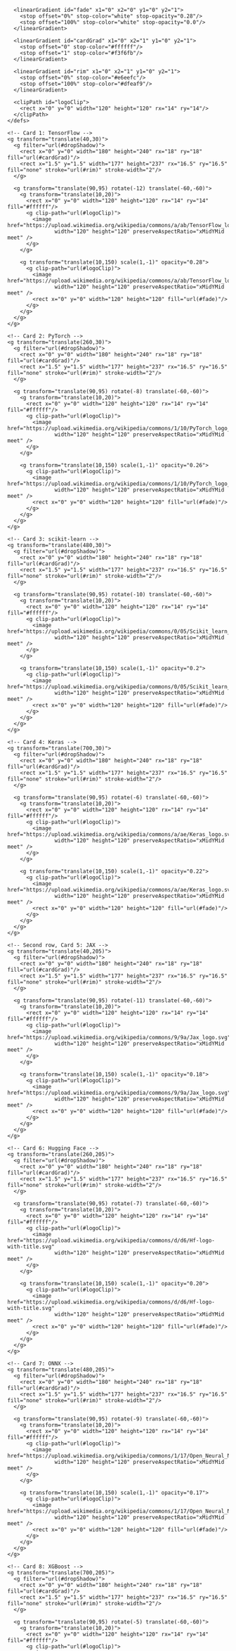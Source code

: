 
<p align="center">
  <!-- Container: adjust width as you wish -->
  <svg width="1000" height="360" viewBox="0 0 1000 360" xmlns="http://www.w3.org/2000/svg" role="img" aria-label="ML library logos in 3D cards">
    <defs>
      <filter id="dropShadow" x="-50%" y="-50%" width="200%" height="200%">
        <feGaussianBlur in="SourceAlpha" stdDeviation="8" result="blur"/>
        <feOffset in="blur" dx="0" dy="10" result="offset"/>
        <feComponentTransfer>
          <feFuncA type="linear" slope="0.25"/>
        </feComponentTransfer>
        <feMerge>
          <feMergeNode in="offset"/>
          <feMergeNode in="SourceGraphic"/>
        </feMerge>
      </filter>

      <linearGradient id="fade" x1="0" x2="0" y1="0" y2="1">
        <stop offset="0%" stop-color="white" stop-opacity="0.28"/>
        <stop offset="100%" stop-color="white" stop-opacity="0.0"/>
      </linearGradient>

      <linearGradient id="cardGrad" x1="0" x2="1" y1="0" y2="1">
        <stop offset="0" stop-color="#ffffff"/>
        <stop offset="1" stop-color="#f3f6fb"/>
      </linearGradient>

      <linearGradient id="rim" x1="0" x2="1" y1="0" y2="1">
        <stop offset="0%" stop-color="#e6eefc"/>
        <stop offset="100%" stop-color="#dfeaf9"/>
      </linearGradient>

      <clipPath id="logoClip">
        <rect x="0" y="0" width="120" height="120" rx="14" ry="14"/>
      </clipPath>
    </defs>

    <!-- Card 1: TensorFlow -->
    <g transform="translate(40,30)">
      <g filter="url(#dropShadow)">
        <rect x="0" y="0" width="180" height="240" rx="18" ry="18" fill="url(#cardGrad)"/>
        <rect x="1.5" y="1.5" width="177" height="237" rx="16.5" ry="16.5" fill="none" stroke="url(#rim)" stroke-width="2"/>
      </g>

      <g transform="translate(90,95) rotate(-12) translate(-60,-60)">
        <g transform="translate(10,20)">
          <rect x="0" y="0" width="120" height="120" rx="14" ry="14" fill="#ffffff"/>
          <g clip-path="url(#logoClip)">
            <image href="https://upload.wikimedia.org/wikipedia/commons/a/ab/TensorFlow_logo.svg"
                   width="120" height="120" preserveAspectRatio="xMidYMid meet" />
          </g>
        </g>

        <g transform="translate(10,150) scale(1,-1)" opacity="0.28">
          <g clip-path="url(#logoClip)">
            <image href="https://upload.wikimedia.org/wikipedia/commons/a/ab/TensorFlow_logo.svg"
                   width="120" height="120" preserveAspectRatio="xMidYMid meet" />
            <rect x="0" y="0" width="120" height="120" fill="url(#fade)"/>
          </g>
        </g>
      </g>
    </g>

    <!-- Card 2: PyTorch -->
    <g transform="translate(260,30)">
      <g filter="url(#dropShadow)">
        <rect x="0" y="0" width="180" height="240" rx="18" ry="18" fill="url(#cardGrad)"/>
        <rect x="1.5" y="1.5" width="177" height="237" rx="16.5" ry="16.5" fill="none" stroke="url(#rim)" stroke-width="2"/>
      </g>

      <g transform="translate(90,95) rotate(-8) translate(-60,-60)">
        <g transform="translate(10,20)">
          <rect x="0" y="0" width="120" height="120" rx="14" ry="14" fill="#ffffff"/>
          <g clip-path="url(#logoClip)">
            <image href="https://upload.wikimedia.org/wikipedia/commons/1/10/PyTorch_logo_icon.svg"
                   width="120" height="120" preserveAspectRatio="xMidYMid meet" />
          </g>
        </g>

        <g transform="translate(10,150) scale(1,-1)" opacity="0.26">
          <g clip-path="url(#logoClip)">
            <image href="https://upload.wikimedia.org/wikipedia/commons/1/10/PyTorch_logo_icon.svg"
                   width="120" height="120" preserveAspectRatio="xMidYMid meet" />
            <rect x="0" y="0" width="120" height="120" fill="url(#fade)"/>
          </g>
        </g>
      </g>
    </g>

    <!-- Card 3: scikit-learn -->
    <g transform="translate(480,30)">
      <g filter="url(#dropShadow)">
        <rect x="0" y="0" width="180" height="240" rx="18" ry="18" fill="url(#cardGrad)"/>
        <rect x="1.5" y="1.5" width="177" height="237" rx="16.5" ry="16.5" fill="none" stroke="url(#rim)" stroke-width="2"/>
      </g>

      <g transform="translate(90,95) rotate(-10) translate(-60,-60)">
        <g transform="translate(10,20)">
          <rect x="0" y="0" width="120" height="120" rx="14" ry="14" fill="#ffffff"/>
          <g clip-path="url(#logoClip)">
            <image href="https://upload.wikimedia.org/wikipedia/commons/0/05/Scikit_learn_logo_small.svg"
                   width="120" height="120" preserveAspectRatio="xMidYMid meet" />
          </g>
        </g>

        <g transform="translate(10,150) scale(1,-1)" opacity="0.2">
          <g clip-path="url(#logoClip)">
            <image href="https://upload.wikimedia.org/wikipedia/commons/0/05/Scikit_learn_logo_small.svg"
                   width="120" height="120" preserveAspectRatio="xMidYMid meet" />
            <rect x="0" y="0" width="120" height="120" fill="url(#fade)"/>
          </g>
        </g>
      </g>
    </g>

    <!-- Card 4: Keras -->
    <g transform="translate(700,30)">
      <g filter="url(#dropShadow)">
        <rect x="0" y="0" width="180" height="240" rx="18" ry="18" fill="url(#cardGrad)"/>
        <rect x="1.5" y="1.5" width="177" height="237" rx="16.5" ry="16.5" fill="none" stroke="url(#rim)" stroke-width="2"/>
      </g>

      <g transform="translate(90,95) rotate(-6) translate(-60,-60)">
        <g transform="translate(10,20)">
          <rect x="0" y="0" width="120" height="120" rx="14" ry="14" fill="#ffffff"/>
          <g clip-path="url(#logoClip)">
            <image href="https://upload.wikimedia.org/wikipedia/commons/a/ae/Keras_logo.svg"
                   width="120" height="120" preserveAspectRatio="xMidYMid meet" />
          </g>
        </g>

        <g transform="translate(10,150) scale(1,-1)" opacity="0.22">
          <g clip-path="url(#logoClip)">
            <image href="https://upload.wikimedia.org/wikipedia/commons/a/ae/Keras_logo.svg"
                   width="120" height="120" preserveAspectRatio="xMidYMid meet" />
            <rect x="0" y="0" width="120" height="120" fill="url(#fade)"/>
          </g>
        </g>
      </g>
    </g>

    <!-- Second row, Card 5: JAX -->
    <g transform="translate(40,205)">
      <g filter="url(#dropShadow)">
        <rect x="0" y="0" width="180" height="240" rx="18" ry="18" fill="url(#cardGrad)"/>
        <rect x="1.5" y="1.5" width="177" height="237" rx="16.5" ry="16.5" fill="none" stroke="url(#rim)" stroke-width="2"/>
      </g>

      <g transform="translate(90,95) rotate(-11) translate(-60,-60)">
        <g transform="translate(10,20)">
          <rect x="0" y="0" width="120" height="120" rx="14" ry="14" fill="#ffffff"/>
          <g clip-path="url(#logoClip)">
            <image href="https://upload.wikimedia.org/wikipedia/commons/9/9a/Jax_logo.svg"
                   width="120" height="120" preserveAspectRatio="xMidYMid meet" />
          </g>
        </g>

        <g transform="translate(10,150) scale(1,-1)" opacity="0.18">
          <g clip-path="url(#logoClip)">
            <image href="https://upload.wikimedia.org/wikipedia/commons/9/9a/Jax_logo.svg"
                   width="120" height="120" preserveAspectRatio="xMidYMid meet" />
            <rect x="0" y="0" width="120" height="120" fill="url(#fade)"/>
          </g>
        </g>
      </g>
    </g>

    <!-- Card 6: Hugging Face -->
    <g transform="translate(260,205)">
      <g filter="url(#dropShadow)">
        <rect x="0" y="0" width="180" height="240" rx="18" ry="18" fill="url(#cardGrad)"/>
        <rect x="1.5" y="1.5" width="177" height="237" rx="16.5" ry="16.5" fill="none" stroke="url(#rim)" stroke-width="2"/>
      </g>

      <g transform="translate(90,95) rotate(-7) translate(-60,-60)">
        <g transform="translate(10,20)">
          <rect x="0" y="0" width="120" height="120" rx="14" ry="14" fill="#ffffff"/>
          <g clip-path="url(#logoClip)">
            <image href="https://upload.wikimedia.org/wikipedia/commons/d/d6/Hf-logo-with-title.svg"
                   width="120" height="120" preserveAspectRatio="xMidYMid meet" />
          </g>
        </g>

        <g transform="translate(10,150) scale(1,-1)" opacity="0.20">
          <g clip-path="url(#logoClip)">
            <image href="https://upload.wikimedia.org/wikipedia/commons/d/d6/Hf-logo-with-title.svg"
                   width="120" height="120" preserveAspectRatio="xMidYMid meet" />
            <rect x="0" y="0" width="120" height="120" fill="url(#fade)"/>
          </g>
        </g>
      </g>
    </g>

    <!-- Card 7: ONNX -->
    <g transform="translate(480,205)">
      <g filter="url(#dropShadow)">
        <rect x="0" y="0" width="180" height="240" rx="18" ry="18" fill="url(#cardGrad)"/>
        <rect x="1.5" y="1.5" width="177" height="237" rx="16.5" ry="16.5" fill="none" stroke="url(#rim)" stroke-width="2"/>
      </g>

      <g transform="translate(90,95) rotate(-9) translate(-60,-60)">
        <g transform="translate(10,20)">
          <rect x="0" y="0" width="120" height="120" rx="14" ry="14" fill="#ffffff"/>
          <g clip-path="url(#logoClip)">
            <image href="https://upload.wikimedia.org/wikipedia/commons/1/17/Open_Neural_Network_Exchange_logo.svg"
                   width="120" height="120" preserveAspectRatio="xMidYMid meet" />
          </g>
        </g>

        <g transform="translate(10,150) scale(1,-1)" opacity="0.17">
          <g clip-path="url(#logoClip)">
            <image href="https://upload.wikimedia.org/wikipedia/commons/1/17/Open_Neural_Network_Exchange_logo.svg"
                   width="120" height="120" preserveAspectRatio="xMidYMid meet" />
            <rect x="0" y="0" width="120" height="120" fill="url(#fade)"/>
          </g>
        </g>
      </g>
    </g>

    <!-- Card 8: XGBoost -->
    <g transform="translate(700,205)">
      <g filter="url(#dropShadow)">
        <rect x="0" y="0" width="180" height="240" rx="18" ry="18" fill="url(#cardGrad)"/>
        <rect x="1.5" y="1.5" width="177" height="237" rx="16.5" ry="16.5" fill="none" stroke="url(#rim)" stroke-width="2"/>
      </g>

      <g transform="translate(90,95) rotate(-5) translate(-60,-60)">
        <g transform="translate(10,20)">
          <rect x="0" y="0" width="120" height="120" rx="14" ry="14" fill="#ffffff"/>
          <g clip-path="url(#logoClip)">
            <image href="https://upload.wikimedia.org/wikipedia/commons/5/58/XGBoost_logo.svg"
                   width="120" height="120" preserveAspectRatio="xMidYMid meet" />
          </g>
        </g>

        <g transform="translate(10,150) scale(1,-1)" opacity="0.20">
          <g clip-path="url(#logoClip)">
            <image href="https://upload.wikimedia.org/wikipedia/commons/5/58/XGBoost_logo.svg"
                   width="120" height="120" preserveAspectRatio="xMidYMid meet" />
            <rect x="0" y="0" width="120" height="120" fill="url(#fade)"/>
          </g>
        </g>
      </g>
    </g>

  </svg>
</p>


---

## Featured Projects

### [ShopEase](https://github.com/NASSWIEL/ShopEase)
Comprehensive e-commerce mobile application designed to provide a seamless shopping experience. Built with Flutter for the frontend and FastAPI for the backend, offering a robust solution for both customers and vendors.  
**Tech:** Dart, Flutter, Python, FastAPI.

### [Node.js E-commerce API](https://github.com/NASSWIEL/nodejs-ecommerce-api)
Production-ready RESTful backend for e-commerce: authentication & authorization (JWT), file uploads, modular architecture, payment integration, and role-based access control.  
**Tech:** JavaScript, Node.js, Express, MongoDB.

### [Real-Time Object Detection For Cars](https://github.com/NASSWIEL/Real-Time-Object-Detection-For-Cars)
Real-time computer vision system for detecting and tracking vehicles using deep learning models.  
**Tech:** Python, PyTorch/TensorFlow, OpenCV.

### [RAG (Retrieval-Augmented Generation)](https://github.com/NASSWIEL/RAG)
Implementation of RAG systems combining large language models with retrieval mechanisms for enhanced knowledge-grounded responses.  
**Tech:** Python, LLMs, Vector Databases.



---

## Contact & Links

- 🌐 Portfolio — https://www.asswiel.me/  
